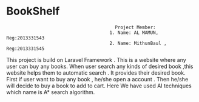 # BookShelf
                                            Project Member:
                                          1. Name: AL MAMUN, Reg:2013331543  
                                          2. Name: MithunBaul , Reg:2013331545
This project is build on Laravel Framework . This is a  website where any user can buy any books. 
When  user search any kinds of desired book ,this website helps them to automatic search .
It provides their desired book. First if user want to buy any book , he/she open a account . 
Then he/she will decide to buy a book to add to cart. Here We have used  AI techniques which name is A* search algorithm.
